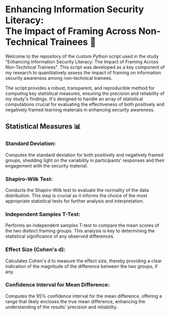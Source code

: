 # Enhancing Information Security Literacy:<br>The Impact of Framing Across Non-Technical Trainees 📄

Welcome to the repository of the custom Python script used in the study "Enhancing Information Security Literacy: The Impact of Framing Across Non-Technical Trainees". 
This script was developed as a key component of my research to quantitatively assess the impact of framing on information security awareness among non-technical trainees.

The script provides a robust, transparent, and reproducible method for computing key statistical measures, ensuring the precision and reliability of my study's findings. 
It's designed to handle an array of statistical computations crucial for evaluating the effectiveness of both positively and negatively framed learning materials in enhancing security awareness.

## Statistical Measures 📊

### Standard Deviation:
Computes the standard deviation for both positively and negatively framed groups, shedding light on the variability in participants' responses and their engagement with the security material.

### Shapiro-Wilk Test:
Conducts the Shapiro-Wilk test to evaluate the normality of the data distribution. This step is crucial as it informs the choice of the most appropriate statistical tests for further analysis and interpretation.

### Independent Samples T-Test:
Performs an independent samples T-test to compare the mean scores of the two distinct framing groups. This analysis is key to determining the statistical significance of any observed differences.

### Effect Size (Cohen's d):
Calculates Cohen's d to measure the effect size, thereby providing a clear indication of the magnitude of the difference between the two groups, if any.

### Confidence Interval for Mean Difference:
Computes the 95% confidence interval for the mean difference, offering a range that likely encloses the true mean difference, enhancing the understanding of the results' precision and reliability.
